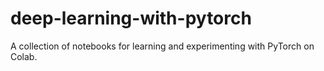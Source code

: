 # deep-learning-with-pytorch
A collection of notebooks for learning and experimenting with PyTorch on Colab.

